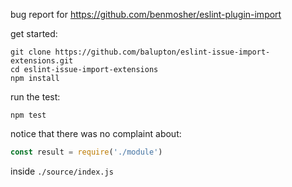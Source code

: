 bug report for https://github.com/benmosher/eslint-plugin-import

get started:

```
git clone https://github.com/balupton/eslint-issue-import-extensions.git
cd eslint-issue-import-extensions
npm install
```

run the test:

```
npm test
```

notice that there was no complaint about:

``` js
const result = require('./module')
```

inside `./source/index.js`

